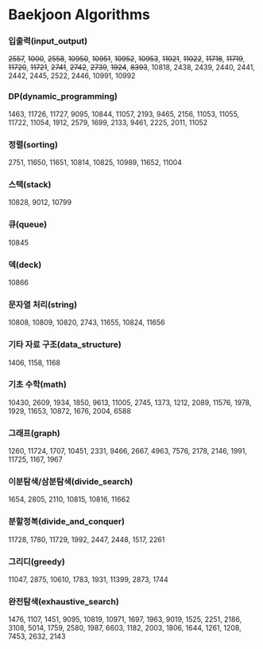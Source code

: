 # Baekjoon Algorithms

### 입출력(input_output)
~~2557~~, ~~1000~~, ~~2558~~, ~~10950~~, ~~10951~~, ~~10952~~, ~~10953~~, ~~11021~~, ~~11022~~, ~~11718~~, ~~11719~~, ~~11720~~, ~~11721~~, ~~2741~~, ~~2742~~, ~~2739~~, ~~1924~~, ~~8393~~, 10818, 2438, 2439, 2440, 2441, 2442, 2445, 2522, 2446, 10991, 10992

### DP(dynamic_programming)
1463, 11726, 11727, 9095, 10844, 11057, 2193, 9465, 2156, 11053, 11055, 11722, 11054, 1912, 2579, 1699, 2133, 9461, 2225, 2011, 11052

### 정렬(sorting)
2751, 11650, 11651, 10814, 10825, 10989, 11652, 11004

### 스택(stack)
10828, 9012, 10799

### 큐(queue)
10845

### 덱(deck)
10866

### 문자열 처리(string)
10808, 10809, 10820, 2743, 11655, 10824, 11656

### 기타 자료 구조(data_structure)
1406, 1158, 1168

### 기초 수학(math)
10430, 2609, 1934, 1850, 9613, 11005, 2745, 1373, 1212, 2089, 11576, 1978, 1929, 11653, 10872, 1676, 2004, 6588  

### 그래프(graph)
1260, 11724, 1707, 10451, 2331, 9466, 2667, 4963, 7576, 2178, 2146, 1991, 11725, 1167, 1967

### 이분탐색/삼분탐색(divide_search)
1654, 2805, 2110, 10815, 10816, 11662

### 분할정복(divide_and_conquer)
11728, 1780, 11729, 1992, 2447, 2448, 1517, 2261

### 그리디(greedy)
11047, 2875, 10610, 1783, 1931, 11399, 2873, 1744 

### 완전탐색(exhaustive_search)
1476, 1107, 1451, 9095, 10819, 10971, 1697, 1963, 9019, 1525, 2251, 2186, 3108, 5014, 1759, 2580, 1987, 6603, 1182, 2003, 1806, 1644, 1261, 1208, 7453, 2632, 2143
